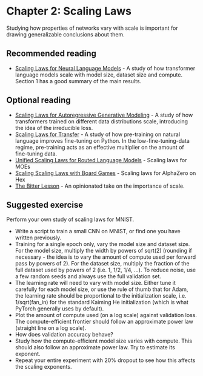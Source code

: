 # Chapter 2: Scaling Laws

Studying how properties of networks vary with scale is important for drawing generalizable conclusions about them.

## Recommended reading

- [Scaling Laws for Neural Language Models](https://arxiv.org/abs/2001.08361) - A study of how transformer language models scale with model size, dataset size and compute. Section 1 has a good summary of the main results.

## Optional reading

- [Scaling Laws for Autoregressive Generative Modeling](https://arxiv.org/abs/2010.14701) - A study of how transformers trained on different data distributions scale, introducing the idea of the irreducible loss.
- [Scaling Laws for Transfer](https://arxiv.org/abs/2102.01293) - A study of how pre-training on natural language improves fine-tuning on Python. In the low-fine-tuning-data regime, pre-training acts as an effective multiplier on the amount of fine-tuning data.
- [Unified Scaling Laws for Routed Language Models](https://arxiv.org/abs/2202.01169) - Scaling laws for MOEs
- [Scaling Scaling Laws with Board Games](https://arxiv.org/abs/2104.03113) - Scaling laws for AlphaZero on Hex
- [The Bitter Lesson](http://www.incompleteideas.net/IncIdeas/BitterLesson.html) - An opinionated take on the importance of scale.

## Suggested exercise

Perform your own study of scaling laws for MNIST.

- Write a script to train a small CNN on MNIST, or find one you have written previously.
- Training for a single epoch only, vary the model size and dataset size. For the model size, multiply the width by powers of sqrt(2) (rounding if necessary - the idea is to vary the amount of compute used per forward pass by powers of 2). For the dataset size, multiply the fraction of the full dataset used by powers of 2 (i.e. 1, 1/2, 1/4, ...). To reduce noise, use a few random seeds and always use the full validation set.
- The learning rate will need to vary with model size. Either tune it carefully for each model size, or use the rule of thumb that for Adam, the learning rate should be proportional to the initialization scale, i.e. 1/sqrt(fan_in) for the standard Kaiming He initialization (which is what PyTorch generally uses by default).
- Plot the amount of compute used (on a log scale) against validation loss. The compute-efficient frontier should follow an approximate power law (straight line on a log scale).
- How does validation accuracy behave?
- Study how the compute-efficient model size varies with compute. This should also follow an approximate power law. Try to estimate its exponent.
- Repeat your entire experiment with 20% dropout to see how this affects the scaling exponents.
